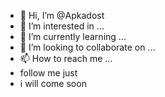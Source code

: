 - 👋 Hi, I’m @Apkadost
- 👀 I’m interested in ...
- 🌱 I’m currently learning ...
- 💞️ I’m looking to collaborate on ...
- 📫 How to reach me ...
- follow me just
- i will come soon
